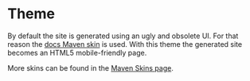 # Theme

By default the site is generated using an ugly and obsolete UI. For that reason the [docs Maven skin](https://github.com/Bernardo-MG/docs-maven-skin) is used. With this theme the generated site becomes an HTML5 mobile-friendly page.

More skins can be found in the [Maven Skins page](https://maven.apache.org/skins/index.html).

